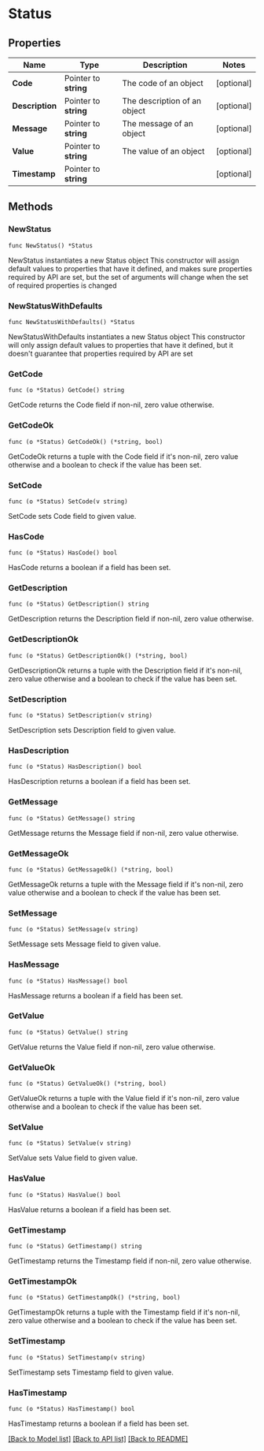 # Status

## Properties

Name | Type | Description | Notes
------------ | ------------- | ------------- | -------------
**Code** | Pointer to **string** | The code of an object | [optional] 
**Description** | Pointer to **string** | The description of an object | [optional] 
**Message** | Pointer to **string** | The message of an object | [optional] 
**Value** | Pointer to **string** | The value of an object | [optional] 
**Timestamp** | Pointer to **string** |  | [optional] 

## Methods

### NewStatus

`func NewStatus() *Status`

NewStatus instantiates a new Status object
This constructor will assign default values to properties that have it defined,
and makes sure properties required by API are set, but the set of arguments
will change when the set of required properties is changed

### NewStatusWithDefaults

`func NewStatusWithDefaults() *Status`

NewStatusWithDefaults instantiates a new Status object
This constructor will only assign default values to properties that have it defined,
but it doesn't guarantee that properties required by API are set

### GetCode

`func (o *Status) GetCode() string`

GetCode returns the Code field if non-nil, zero value otherwise.

### GetCodeOk

`func (o *Status) GetCodeOk() (*string, bool)`

GetCodeOk returns a tuple with the Code field if it's non-nil, zero value otherwise
and a boolean to check if the value has been set.

### SetCode

`func (o *Status) SetCode(v string)`

SetCode sets Code field to given value.

### HasCode

`func (o *Status) HasCode() bool`

HasCode returns a boolean if a field has been set.

### GetDescription

`func (o *Status) GetDescription() string`

GetDescription returns the Description field if non-nil, zero value otherwise.

### GetDescriptionOk

`func (o *Status) GetDescriptionOk() (*string, bool)`

GetDescriptionOk returns a tuple with the Description field if it's non-nil, zero value otherwise
and a boolean to check if the value has been set.

### SetDescription

`func (o *Status) SetDescription(v string)`

SetDescription sets Description field to given value.

### HasDescription

`func (o *Status) HasDescription() bool`

HasDescription returns a boolean if a field has been set.

### GetMessage

`func (o *Status) GetMessage() string`

GetMessage returns the Message field if non-nil, zero value otherwise.

### GetMessageOk

`func (o *Status) GetMessageOk() (*string, bool)`

GetMessageOk returns a tuple with the Message field if it's non-nil, zero value otherwise
and a boolean to check if the value has been set.

### SetMessage

`func (o *Status) SetMessage(v string)`

SetMessage sets Message field to given value.

### HasMessage

`func (o *Status) HasMessage() bool`

HasMessage returns a boolean if a field has been set.

### GetValue

`func (o *Status) GetValue() string`

GetValue returns the Value field if non-nil, zero value otherwise.

### GetValueOk

`func (o *Status) GetValueOk() (*string, bool)`

GetValueOk returns a tuple with the Value field if it's non-nil, zero value otherwise
and a boolean to check if the value has been set.

### SetValue

`func (o *Status) SetValue(v string)`

SetValue sets Value field to given value.

### HasValue

`func (o *Status) HasValue() bool`

HasValue returns a boolean if a field has been set.

### GetTimestamp

`func (o *Status) GetTimestamp() string`

GetTimestamp returns the Timestamp field if non-nil, zero value otherwise.

### GetTimestampOk

`func (o *Status) GetTimestampOk() (*string, bool)`

GetTimestampOk returns a tuple with the Timestamp field if it's non-nil, zero value otherwise
and a boolean to check if the value has been set.

### SetTimestamp

`func (o *Status) SetTimestamp(v string)`

SetTimestamp sets Timestamp field to given value.

### HasTimestamp

`func (o *Status) HasTimestamp() bool`

HasTimestamp returns a boolean if a field has been set.


[[Back to Model list]](../README.md#documentation-for-models) [[Back to API list]](../README.md#documentation-for-api-endpoints) [[Back to README]](../README.md)


